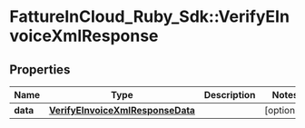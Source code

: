 # FattureInCloud_Ruby_Sdk::VerifyEInvoiceXmlResponse

## Properties

| Name | Type | Description | Notes |
| ---- | ---- | ----------- | ----- |
| **data** | [**VerifyEInvoiceXmlResponseData**](VerifyEInvoiceXmlResponseData.md) |  | [optional] |

